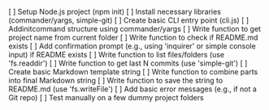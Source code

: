 [ ] Setup Node.js project (npm init)
[ ] Install necessary libraries (commander/yargs, simple-git)
[ ] Create basic CLI entry point (cli.js)
[ ] Addinitcommand structure using commander/yargs
[ ] Write function to get project name from current folder
[ ] Write function to check if README.md exists
[ ] Add confirmation prompt (e.g., using 'inquirer' or simple console input) if README exists
[ ] Write function to list files/folders (use 'fs.readdir')
[ ] Write function to get last N commits (use 'simple-git')
[ ] Create basic Markdown template string
[ ] Write function to combine parts into final Markdown string
[ ] Write function to save the string to README.md (use 'fs.writeFile')
[ ] Add basic error messages (e.g., if not a Git repo)
[ ] Test manually on a few dummy project folders